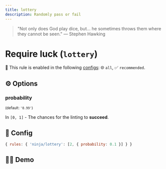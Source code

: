 ```yaml
---
title: lottery
description: Randomly pass or fail
---
```


<script setup lang="ts">
import CodeEditor from '../../.vitepress/theme/components/code-editor.vue';
import {ruleName, presetConfigs, initialText, fakeLint} from '../../src/sample-code/lottery';
</script>

> "Not only does God play dice, but… he sometimes throws them where they cannot
> be seen." — Stephen Hawking

# Require luck (`lottery`)

💼 This rule is enabled in the following [configs](/configs/): 🌐 `all`, ✅
`recommended`.

<!-- end auto-generated rule header -->

## ⚙️ Options

### probability

<sub>(default: `'0.99'`)</sub>

In `[0, 1]` - The chances for the linting to **succeed**.

## 🔧 Config

```js
{ rules: { 'ninja/lottery': [2, { probability: 0.1 }] } }
```

## 🧑‍💻 Demo

<CodeEditor :rule="ruleName" :text="initialText" :presetConfigs="presetConfigs" :fakeLint="fakeLint" />
